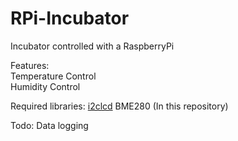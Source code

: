 # RPi-Incubator
Incubator controlled with a RaspberryPi

Features:  
Temperature Control  
Humidity Control  

Required libraries:
[i2clcd](https://github.com/sotakan/i2clcd)
BME280 (In this repository)

Todo:
Data logging  
